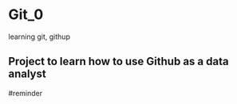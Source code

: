 # Git_0
learning git, githup 


## Project to learn how to use Github as a data analyst 
#reminder

